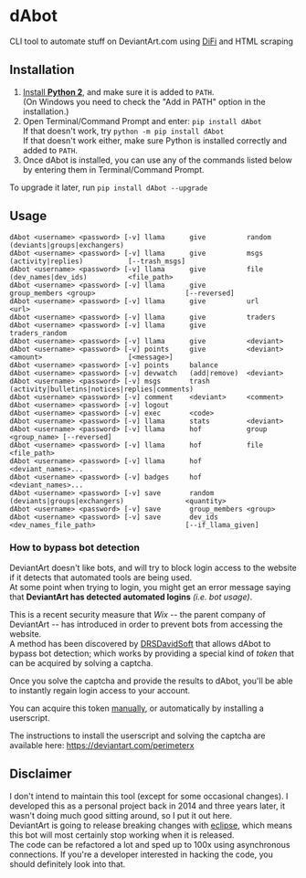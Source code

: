 # dAbot

CLI tool to automate stuff on DeviantArt.com using [DiFi](https://github.com/danopia/deviantart-difi/wiki) and HTML scraping

## Installation

1. [Install **Python 2**](https://www.python.org/downloads/),
   and make sure it is added to `PATH`.  
   (On Windows you need to check the "Add in PATH" option in the installation.)
2. Open Terminal/Command Prompt and enter: `pip install dAbot`  
    If that doesn't work, try `python -m pip install dAbot`  
    If that doesn't work either, make sure Python is installed correctly and added to `PATH`.
3. Once dAbot is installed, you can use any of the commands listed below by entering them in Terminal/Command Prompt.

To upgrade it later, run `pip install dAbot --upgrade`

## Usage

```batch
dAbot <username> <password> [-v] llama      give          random        (deviants|groups|exchangers)
dAbot <username> <password> [-v] llama      give          msgs          (activity|replies)           [--trash_msgs]
dAbot <username> <password> [-v] llama      give          file          (dev_names|dev_ids)          <file_path>
dAbot <username> <password> [-v] llama      give          group_members <group>                      [--reversed]
dAbot <username> <password> [-v] llama      give          url           <url>
dAbot <username> <password> [-v] llama      give          traders
dAbot <username> <password> [-v] llama      give          traders_random
dAbot <username> <password> [-v] llama      give          <deviant>
dAbot <username> <password> [-v] points     give          <deviant>     <amount>                     [<message>]
dAbot <username> <password> [-v] points     balance
dAbot <username> <password> [-v] devwatch   (add|remove)  <deviant>
dAbot <username> <password> [-v] msgs       trash         (activity|bulletins|notices|replies|comments)
dAbot <username> <password> [-v] comment    <deviant>     <comment>
dAbot <username> <password> [-v] logout
dAbot <username> <password> [-v] exec       <code>
dAbot <username> <password> [-v] llama      stats         <deviant>
dAbot <username> <password> [-v] llama      hof           group         <group_name> [--reversed]
dAbot <username> <password> [-v] llama      hof           file          <file_path>
dAbot <username> <password> [-v] llama      hof           <deviant_names>...
dAbot <username> <password> [-v] badges     hof           <deviant_names>...
dAbot <username> <password> [-v] save       random        (deviants|groups|exchangers)               <quantity>
dAbot <username> <password> [-v] save       group_members <group>
dAbot <username> <password> [-v] save       dev_ids       <dev_names_file_path>                      [--if_llama_given]
```

### How to bypass bot detection

DeviantArt doesn't like bots, and will try to block login access to the website if it detects that automated tools are being used.  
At some point when trying to login, you might get an error message saying that **DeviantArt has detected automated logins** _(i.e. bot usage)_.  

This is a recent security measure that _Wix_ -- the parent company of DeviantArt -- has introduced in order to prevent bots from accessing the website.  
A method has been discovered by [DRSDavidSoft](https://github.com/DRSDavidSoft) that allows dAbot to bypass bot detection; which works by providing a special kind of _token_ that can be acquired by solving a captcha.  

Once you solve the captcha and provide the results to dAbot, you'll be able to instantly regain login access to your account.  

You can acquire this token [manually](https://github.com/KishanBagaria/dAbot/issues/21), or automatically by installing a userscript.  

The instructions to install the userscript and solving the captcha are available here:  https://deviantart.com/perimeterx  

## Disclaimer

I don't intend to maintain this tool (except for some occasional changes). I developed this as a personal project back in 2014 and three years later, it wasn't doing much good sitting around, so I put it out here.  
DeviantArt is going to release breaking changes with [eclipse](https://deviantarteclipse.com), which means this bot will most certainly stop working when it is released.  
The code can be refactored a lot and sped up to 100x using asynchronous connections. If you're a developer interested in hacking the code, you should definitely look into that.
